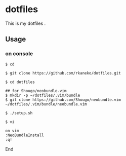 dotfiles
====================
This is my dotfiles .

Usage
-----

### on console ###
    $ cd
    
    $ git clone https://github.com/rkaneko/dotfiles.git
    
    $ cd dotfiles

    ## for Shougo/neobundle.vim
    $ mkdir -p ~/dotfiles/.vim/bundle
    $ git clone https://github.com/Shougo/neobundle.vim ~/dotfiles/.vim/bundle/neobundle.vim
    
    $ ./setup.sh
    
    $ vi
    
    on vim
    :NeoBundleInstall
    :q!


End
